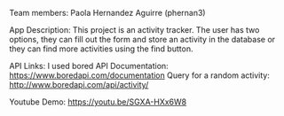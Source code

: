 Team members: Paola Hernandez Aguirre (phernan3)

App Description: This project is an activity tracker. The user has two options, they can fill out the form and store an activity in the database or they can find more activities using the find button. 


API Links: 
I used bored API
Documentation: https://www.boredapi.com/documentation
Query for a random activity: http://www.boredapi.com/api/activity/ 


Youtube Demo: https://youtu.be/SGXA-HXx6W8 
